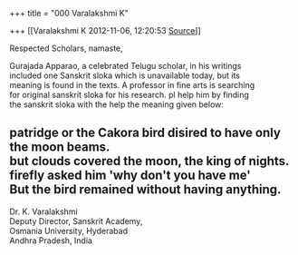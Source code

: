 +++
title = "000 Varalakshmi K"

+++
[[Varalakshmi K	2012-11-06, 12:20:53 [Source](https://groups.google.com/g/bvparishat/c/d0iP-BRmvYk)]]



Respected Scholars, namaste,  
  
Gurajada Apparao, a celebrated Telugu scholar, in his writings  
included one Sanskrit sloka which is unavailable today, but its  
meaning is found in the texts. A professor in fine arts is searching  
for original sanskrit sloka for his research. pl help him by finding  
the sanskrit sloka with the help the meaning given below:  
  
patridge or the Cakora bird disired to have only the moon beams.  
but clouds covered the moon, the king of nights.  
firefly asked him 'why don't you have me'  
But the bird remained without having anything.  
--  
Dr. K. Varalakshmi  
Deputy Director, Sanskrit Academy,  
Osmania University, Hyderabad  
Andhra Pradesh, India  

